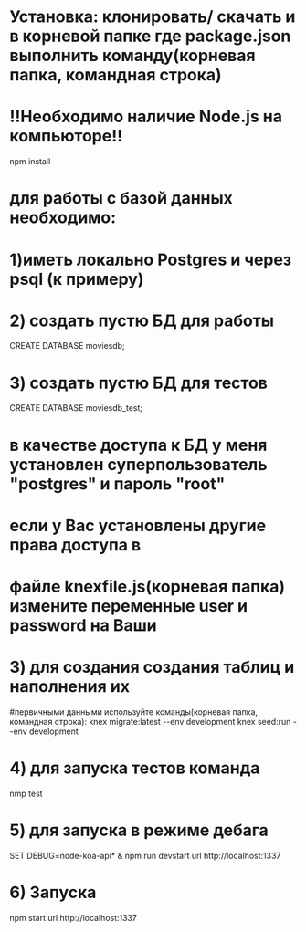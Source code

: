 # Установка: клонировать/ скачать и в корневой папке где package.json выполнить команду(корневая папка, командная строка)
# !!Необходимо наличие Node.js на компьюторе!!
 npm install
# для работы с базой данных необходимо:
# 1)иметь локально Postgres и через psql (к примеру)
# 2) создать пустю БД для работы 
CREATE DATABASE moviesdb;
# 3) создать пустю БД для тестов
CREATE DATABASE moviesdb_test;
# в качестве доступа к БД у меня установлен суперпользователь  "postgres" и пароль "root"
# если у Вас установлены другие права доступа в
# файле knexfile.js(корневая папка) измените переменные user и password на Ваши
# 3) для создания создания таблиц и наполнения их 
#первичными данными используйте команды(корневая папка, командная строка):
 knex migrate:latest --env development
 knex seed:run --env development
# 4) для запуска тестов команда
nmp test
# 5) для запуска в режиме дебага  
SET DEBUG=node-koa-api* & npm run devstart
url http://localhost:1337
# 6) Запуска  
npm start
url http://localhost:1337
